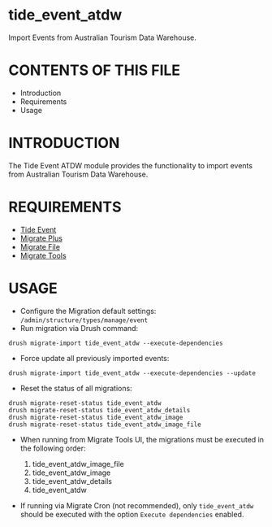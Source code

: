 # tide_event_atdw
Import Events from Australian Tourism Data Warehouse.

# CONTENTS OF THIS FILE
* Introduction
* Requirements
* Usage

# INTRODUCTION
The Tide Event ATDW module provides the functionality to import events from 
Australian Tourism Data Warehouse.

# REQUIREMENTS
* [Tide Event](https://github.com/dpc-sdp/tide_event)
* [Migrate Plus](https://drupal.org/project/migrate_plus)
* [Migrate File](https://drupal.org/project/migrate_file)
* [Migrate Tools](https://drupal.org/project/migrate_tools)

# USAGE
* Configure the Migration default settings: `/admin/structure/types/manage/event`
* Run migration via Drush command:

```
drush migrate-import tide_event_atdw --execute-dependencies
```

* Force update all previously imported events:

```
drush migrate-import tide_event_atdw --execute-dependencies --update
```

* Reset the status of all migrations:

```
drush migrate-reset-status tide_event_atdw
drush migrate-reset-status tide_event_atdw_details
drush migrate-reset-status tide_event_atdw_image
drush migrate-reset-status tide_event_atdw_image_file
```

* When running from Migrate Tools UI, the migrations must be executed in the 
following order:

  1. tide_event_atdw_image_file
  2. tide_event_atdw_image
  3. tide_event_atdw_details
  4. tide_event_atdw

* If running via Migrate Cron (not recommended), only `tide_event_atdw` should
be executed with the option `Execute dependencies` enabled.
